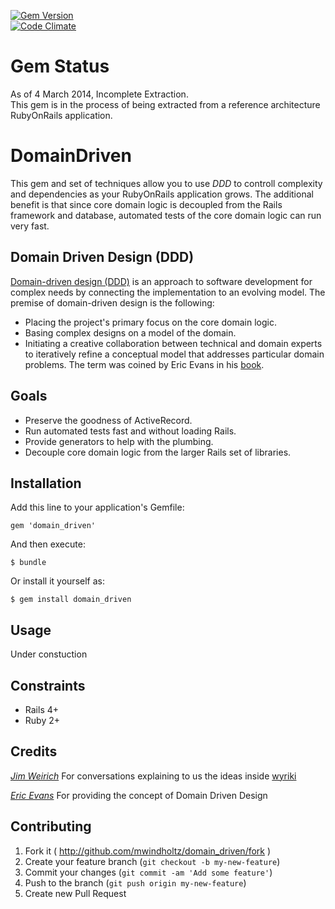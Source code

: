 [![Gem Version](https://badge.fury.io/rb/domain_driven.png)](http://badge.fury.io/rb/domain_driven)  
[![Code Climate](https://codeclimate.com/github/mwindholtz/domain_driven.png)](https://codeclimate.com/github/mwindholtz/domain_driven) 

# Gem Status 
As of 4 March 2014, Incomplete Extraction.  
This gem is in the process of being extracted from a reference architecture RubyOnRails application.

# DomainDriven

This gem and set of techniques allow you to use *DDD* to controll complexity and dependencies as your RubyOnRails application grows.  The additional benefit is that since core domain logic is decoupled from the Rails framework and database, automated tests of the core domain logic can run very fast. 

## Domain Driven Design (DDD)

[Domain-driven design (DDD)](http://en.wikipedia.org/wiki/Domain-driven_design) is an approach to software development for complex needs by connecting the implementation to an evolving model. The premise of domain-driven design is the following:
* Placing the project's primary focus on the core domain logic.
* Basing complex designs on a model of the domain.
* Initiating a creative collaboration between technical and domain experts to iteratively refine a conceptual model that addresses particular domain problems.
The term was coined by Eric Evans in his [book](https://itunes.apple.com/us/book/domain-driven-design-tackling/id502848358?mt=11).


## Goals

* Preserve the goodness of ActiveRecord.
* Run automated tests fast and without loading Rails.
* Provide generators to help with the plumbing.
* Decouple core domain logic from the larger Rails set of libraries.


## Installation

Add this line to your application's Gemfile:

    gem 'domain_driven'

And then execute:

    $ bundle

Or install it yourself as:

    $ gem install domain_driven

## Usage

Under constuction 

## Constraints

* Rails 4+
* Ruby 2+

## Credits

*[Jim Weirich](https://github.com/jimweirich)*
For conversations explaining to us the ideas inside [wyriki](https://github.com/jimweirich/wyriki) 

*[Eric Evans](https://twitter.com/ericevans0)*
For providing the concept of Domain Driven Design


## Contributing

1. Fork it ( http://github.com/mwindholtz/domain_driven/fork )
2. Create your feature branch (`git checkout -b my-new-feature`)
3. Commit your changes (`git commit -am 'Add some feature'`)
4. Push to the branch (`git push origin my-new-feature`)
5. Create new Pull Request

